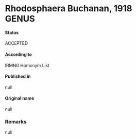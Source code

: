 Rhodosphaera Buchanan, 1918 GENUS
=======

#### Status
ACCEPTED

#### According to
IRMNG Homonym List

#### Published in
null

#### Original name
null

### Remarks
null